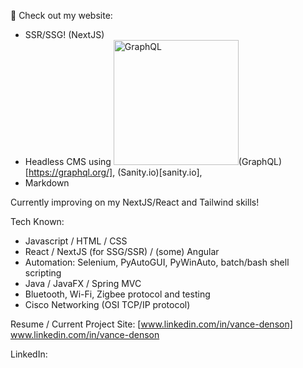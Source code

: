 👋
Check out my website:
- SSR/SSG! (NextJS)
- Headless CMS using <img src="https://graphql.org/img/logo.svg" alt="GraphQL" style="width:200px;"/>(GraphQL)[https://graphql.org/], (Sanity.io)[sanity.io],
- Markdown 

Currently improving on my NextJS/React and Tailwind skills!

Tech Known:
* Javascript / HTML / CSS
* React / NextJS (for SSG/SSR) / (some) Angular
* Automation: Selenium, PyAutoGUI, PyWinAuto, batch/bash shell scripting
* Java / JavaFX / Spring MVC
* Bluetooth, Wi-Fi, Zigbee protocol and testing
* Cisco Networking (OSI TCP/IP protocol)

Resume / Current Project Site:  [www.linkedin.com/in/vance-denson]  www.linkedin.com/in/vance-denson

LinkedIn: 
